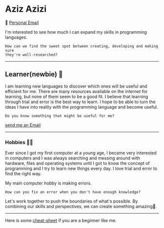 # Aziz Azizi

📧 [Personal Email](mailto:aziztablo.aa@gmail.com "Aziz Azizi")

I'm interested to see how much I can expand my skills in programming languages.

```question
How can we find the sweet spot between creating, developing and making sure
they're well-researched?
```

---

## Learner(newbie) 🔰

I am learning new languages to discover which ones will be useful and efficient
for me. There are many resources available on the internet for learning,
but none of them seem to be a good fit. I believe that learning through
trial and error is the best way to learn.
I hope to be able to turn the ideas I have into reality with the
programming language and become useful.

``` question
Do you know something that might be useful for me?
```

[send me an Email](mailto:aziztablo.aa@gmail.com "Aziz Azizi")

---

### Hobbies 👨‍💻

Ever since I got my first computer at a young age, I became very interested in
computers and I was always searching and messing around with hardware, files and
operating systems until I got to know the concept of programming and I try to
learn new things every day.
I love trial and error to find the right way.

My main computer hobby is making errors.

```question
How can you fix an error when you don't have enough knowledge?
```

Let's work together to push the boundaries of what's possible. By combining our
skills and perspectives, we can create something amazing🤝.

---

Here is some [cheat-sheet](https://github.com/Azizsin7/Cheat-Sheet.git)
if you are a beginner like me.
